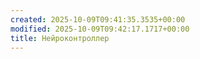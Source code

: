 ```yaml
---
created: 2025-10-09T09:41:35.3535+00:00
modified: 2025-10-09T09:42:17.1717+00:00
title: Нейроконтроллер
---
```

